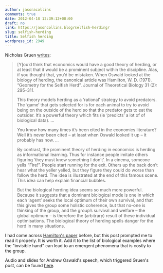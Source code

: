 ```yaml
---
author: jasonacollins
comments: true
date: 2012-04-18 12:39:12+00:00
draft: no
link: https://jasoncollins.blog/selfish-herding/
slug: selfish-herding
title: Selfish herding
wordpress_id: 2949
---
```


Nicholas Gruen [writes](http://clubtroppo.com.au/2012/03/18/herding-part-one/):


<blockquote>[Y]ou’d think that economics would have a good theory of herding, or at least that it would be a prominent subject within the discipline. Alas, if you thought that, you’d be mistaken. When Oswald looked at the biology of herding, the canonical article was Hamilton, W. D. (1971). “Geometry for the Selfish Herd”. Journal of Theoretical Biology 31 (2): 295–311.

This theory models herding as a ‘rational’ strategy to avoid predators. The ‘game’ that gets selected for is for each animal to try to avoid being on the outside of the herd so that the predator gets to eat the outsider. It’s a powerful theory which fits (ie ‘predicts’ a lot of of biological data). ...

You know how many times it’s been cited in the economics literature? Well it’s never been cited – at least when Oswald looked it up – it probably has now. ...

By contrast, the prominent theory of herding in economics is herding as informational learning. Thus for instance people imitate others figuring ‘they must know something I don’t’. In a cinema, someone yells “Fire!”. People start running for the exit. Others up the back don’t hear what the yeller yelled, but they figure they could do worse than follow the herd. The idea is illustrated at the end of this famous scene. This idea can help explain financial bubbles.

But the biological herding idea seems so much more powerful. Because it suggests that a dominant biological mode is one in which each ‘agent’ seeks the local optimum of their own survival, and that this gives the group some holistic coherence, but that no-one is thinking of the group, and the group’s survival and welfare – the global optimum – is therefore the (arbitrary) result of these individual optimisations. The biological theory of herding spells danger for the herd in many situations.</blockquote>


I had come across [Hamilton's paper](https://doi.org/10.1016/0022-5193(71)90189-5) before, but this post prompted me to read it properly. It is worth it. Add it to the list of biological examples where the "invisible hand" can lead to an emergent phenomena that is costly to the group.

Audio and slides for Andrew Oswald's speech, which triggered Gruen's post, can be found [here](http://rse.anu.edu.au/news_events/gruen_lectures.php).
